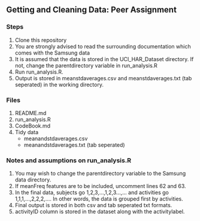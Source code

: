 ## Getting and Cleaning Data: Peer Assignment

### Steps 
1. Clone this repository
2. You are strongly advised to read the surrounding documentation which comes with the Samsung data
3. It is assumed that the data is stored in the UCI_HAR_Dataset directory. If not, change the parentdirectory variable in run_analysis.R
4. Run run_analysis.R.
5. Output is stored in meanstdaverages.csv and meanstdaverages.txt (tab seperated) in the working directory. 

### Files
1. README.md
2. run_analysis.R
3. CodeBook.md
4. Tidy data
    - meanandstdaverages.csv
    - meanandstdaverages.txt (tab seperated)

### Notes and assumptions on run_analysis.R
1. You may wish to change the parentdirectory variable to the Samsung data directory.
2. If meanFreq features are to be included, uncomment lines 62 and 63.
3. In the final data, subjects go 1,2,3,...,1,2,3...,... and activities go 1,1,1,...,2,2,2,.... In other words, the data is grouped first by activities.
4. Final output is stored in both csv and tab seperated txt formats.
5. activityID column is stored in the dataset along with the activitylabel.